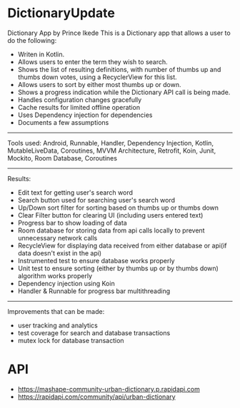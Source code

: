 # DictionaryUpdate
Dictionary App by Prince Ikede
This is a Dictionary app that allows a user to do the following:

- Writen in Kotlin.
- Allows users to enter the term they wish to search.
- Shows the list of resulting definitions, with number of thumbs up and thumbs down votes, using a
RecyclerView for this list.
- Allows users to sort by either most thumbs up or down.
- Shows a progress indication while the Dictionary API call is being made.
- Handles configuration changes gracefully
- Cache results for limited offline operation
- Uses Dependency injection for dependencies 
- Documents a few assumptions 

----------------------------------------------------------------------------------------------------

Tools used: Android, Runnable, Handler, Dependency Injection, Kotlin, MutableLiveData, Coroutines, MVVM Architecture, 
Retrofit, Koin, Junit, Mockito, Room Database, Coroutines 

----------------------------------------------------------------------------------------------------

Results:

- Edit text for getting user's search word
- Search button used for searching user's search word
- Up/Down sort filter for sorting based on thumbs up or thumbs down
- Clear Filter button for clearing UI (including users entered text)
- Progress bar to show loading of data
- Room database for storing data from api calls locally to prevent unnecessary network calls
- RecycleView for displaying data received from either database or api(if data doesn't exist in the api)
- Instrumented test to ensure database works properly
- Unit test to ensure sorting (either by thumbs up or by thumbs down) algorithm works properly
- Dependency injection using Koin
- Handler & Runnable for progress bar multithreading

----------------------------------------------------------------------------------------------------

Improvements that can be made:
- user tracking and analytics
- test coverage for search and database transactions
- mutex lock for database transaction


# API
- https://mashape-community-urban-dictionary.p.rapidapi.com
- https://rapidapi.com/community/api/urban-dictionary
